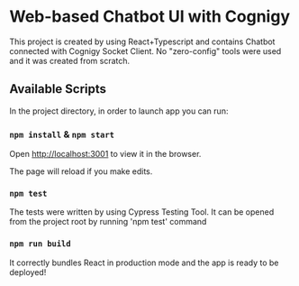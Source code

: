 # Web-based Chatbot UI with Cognigy

This project is created by using React+Typescript and contains Chatbot connected with Cognigy Socket Client. No "zero-config" tools were used and it was created from scratch. 

## Available Scripts

In the project directory, in order to launch app you can run:

### `npm install` & `npm start`

Open [http://localhost:3001](http://localhost:3001) to view it in the browser.

The page will reload if you make edits.

### `npm test`

The tests were written by using Cypress Testing Tool. It can be opened from the project root by running 'npm test' command

### `npm run build`
It correctly bundles React in production mode and the app is ready to be deployed!